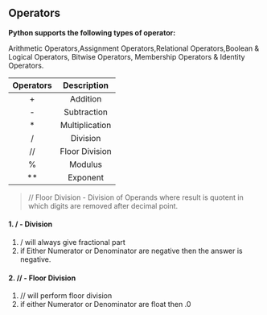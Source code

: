 ## Operators

**Python supports the following types of operator:** 

Arithmetic Operators,Assignment Operators,Relational Operators,Boolean & Logical Operators, Bitwise Operators, Membership Operators & Identity Operators.

| Operators | Description |
| :-----------: | :-----------: |
|+|Addition|
|-|Subtraction|
|*|Multiplication|
|/|Division|
|//|Floor Division|
|%|Modulus|
|**|Exponent|

> // Floor Division - Division of Operands where result is quotent in which digits are removed after decimal point.

#### 1. / - Division
   1. / will always give fractional part
   2. if Either Numerator or Denominator are negative then the answer is negative.

#### 2. // - Floor Division 
   1. // will perform floor division
   2. if either Numerator or Denominator are float then .0 